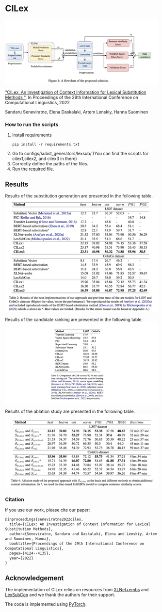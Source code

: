 # CILex

![alt text](https://github.com/sandaruSen/cilex/blob/main/figs/architecture.png?raw=true)

["CILex: An Investigation of Context Information for Lexical Substitution Methods "](https://aclanthology.org/2022.coling-1.362.pdf), 
In Proceedings of the 29th International Conference on Computational Linguistics, 2022

Sandaru Seneviratne, Elena Daskalaki, Artem Lenskiy, Hanna Suominen 


### How to run the scripts
1.  Install requirements
    ```shell script
    pip install -r requirements.txt
    ```
2. Go to configs/subst_generators/lexsub/ (You can find the scripts for cilex1,cilex2, and cilex3 in there)
3. Correctly define the paths of the files. 
4. Run the required file.

## Results
Results of the substitution generation are presented in the following table. 
![alt text](https://github.com/sandaruSen/cilex/blob/main/figs/results.png?raw=true)

Results of the candidate ranking are presented in the following table. 
![alt text](https://github.com/sandaruSen/cilex/blob/main/figs/gap.png?raw=true)

Results of the ablation study are presented in the following table. 
![alt text](https://github.com/sandaruSen/cilex/blob/main/figs/ablation.png?raw=true)


### Citation
If you use our work, please cite our paper:



```
@inproceedings{seneviratne2022cilex,
  title={CILex: An Investigation of Context Information for Lexical Substitution Methods},
  author={Seneviratne, Sandaru and Daskalaki, Elena and Lenskiy, Artem and Suominen, Hanna},
  booktitle={Proceedings of the 29th International Conference on Computational Linguistics},
  pages={4124--4135},
  year={2022}
}
```


## Acknowledgement

The implementation of CILex relies on resources from [XLNet+embs](https://github.com/Samsung/LexSubGen/tree/main/lexsubgen)
and [LexSubCon](https://github.com/gmichalo/LexSubCon/) and we thank the authors for their support. 

The code is implemented using [PyTorch](https://github.com/pytorch/pytorch).







